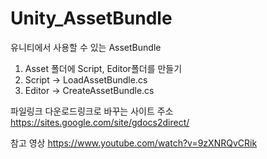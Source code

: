 # Unity_AssetBundle
유니티에서 사용할 수 있는 AssetBundle

1. Asset 폴더에 Script, Editor폴더를 만들기
2. Script -> LoadAssetBundle.cs
3. Editor -> CreateAssetBundle.cs

파일링크 다운로드링크로 바꾸는 사이트 주소
https://sites.google.com/site/gdocs2direct/

참고 영상
https://www.youtube.com/watch?v=9zXNRQvCRik
